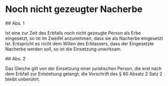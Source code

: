 # Noch nicht gezeugter Nacherbe



\#\# Abs. 1

 Ist eine zur Zeit des Erbfalls noch nicht gezeugte Person als Erbe eingesetzt, so ist im Zweifel anzunehmen, dass sie als Nacherbe eingesetzt ist. Entspricht es nicht dem Willen des Erblassers, dass der Eingesetzte Nacherbe werden soll, so ist die Einsetzung unwirksam.

\#\# Abs. 2

 Das Gleiche gilt von der Einsetzung einer juristischen Person, die erst nach dem Erbfall zur Entstehung gelangt; die Vorschrift des § 80 Absatz 2 Satz 2 bleibt unberührt. 

